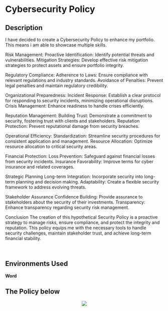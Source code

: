 <h1> Cybersecurity Policy </h1>

<h2> Description </h2>

I have decided to create a Cybersecurity Policy to enhance my portfolio. This means i am able to showcase multiple skills.

Risk Management:
  Proactive Identification: Identify potential threats and vulnerabilities.
  Mitigation Strategies: Develop effective risk mitigation strategies to protect                            assets and ensure portfolio integrity.

Regulatory Compliance:
  Adherence to Laws: Ensure compliance with relevant regulations and industry                           standards.
  Avoidance of Penalties: Prevent legal penalties and maintain regulatory                                    credibility.
  
Organizational Preparedness:
  Incident Response: Establish a clear protocol for responding to security                              incidents, minimizing operational disruptions.
  Crisis Management: Enhance readiness to handle crises                                                 efficiently.
  
Reputation Management:
  Building Trust: Demonstrate a commitment to security, fostering trust with                         clients and stakeholders.
  Reputation Protection: Prevent reputational damage from security breaches.
  
Operational Efficiency:
  Standardization: Streamline security procedures for consistent application and                      management.
  Resource Allocation: Optimize resource allocation to critical security areas.  

Financial Protection:
  Loss Prevention: Safeguard against financial losses from security incidents.
  Insurance Favorability: Improve terms for cyber insurance and related coverages.

Strategic Planning
  Long-term Integration: Incorporate security into long-term planning and                                   decision making.
  Adaptability: Create a flexible security framework to address evolving threats.

Stakeholder Assurance
  Confidence Building: Provide assurance to stakeholders about the security of                            their investments.
  Transparency: Enhance transparency regarding security risk management.

Conclusion
The creation of this hypothetical Security Policy is a proactive strategy to manage risks, ensure compliance, and protect the integrity and reputation. This policy equips me with the necessary tools to handle security challenges, maintain stakeholder trust, and achieve long-term financial stability.

<br />


<h2>Environments Used </h2>
<b> Word </b>


<h2> The Policy below </h2>
<p align="center">
<img src="(https://github.com/user-attachments/assets/8283ba09-80bf-496f-97e1-a64327e59695)">
<br />


<!--
 ```diff
- text in red
+ text in green
! text in orange
# text in gray
@@ text in purple (and bold)@@
```
--!>

